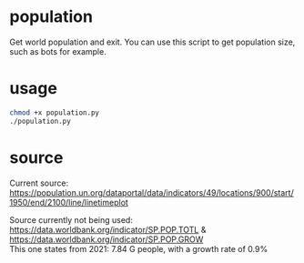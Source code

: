 # population
Get world population and exit. You can use this script to get population size, such as bots for example. <br/>
# usage
```sh
chmod +x population.py
./population.py
```
# source

Current source: <br/>
https://population.un.org/dataportal/data/indicators/49/locations/900/start/1950/end/2100/line/linetimeplot <br/>

Source currently not being used:
https://data.worldbank.org/indicator/SP.POP.TOTL & https://data.worldbank.org/indicator/SP.POP.GROW <br/>
This one states from 2021: 7.84 G people, with a growth rate of 0.9%

